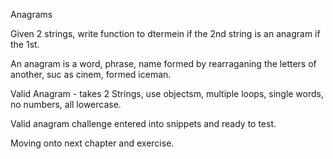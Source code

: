 Anagrams

Given 2 strings, write function to dtermein  if the 2nd string is an anagram if the 1st.

An anagram is a word, phrase, name formed by rearraganing the letters of another, suc as cinem, formed iceman.

Valid Anagram - takes 2 Strings, use objectsm, multiple loops, single words, no numbers, all lowercase.

Valid anagram challenge entered into snippets and ready to test.
 
Moving onto next chapter and exercise.